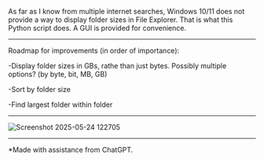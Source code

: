 As far as I know from multiple internet searches, Windows 10/11 does not provide a way to display folder sizes in File Explorer. That is what this Python script does. A GUI is provided for convenience. 
********************************************************************************************************

Roadmap for improvements (in order of importance):

-Display folder sizes in GBs, rathe than just bytes. Possibly multiple options? (by byte, bit, MB, GB)

-Sort by folder size 

-Find largest folder within folder
********************************************************************************************************

![Screenshot 2025-05-24 122705](https://github.com/user-attachments/assets/36b2e0f0-502f-406b-a23c-06d77416348e)


********************************************************************************************************

*Made with assistance from ChatGPT. 

